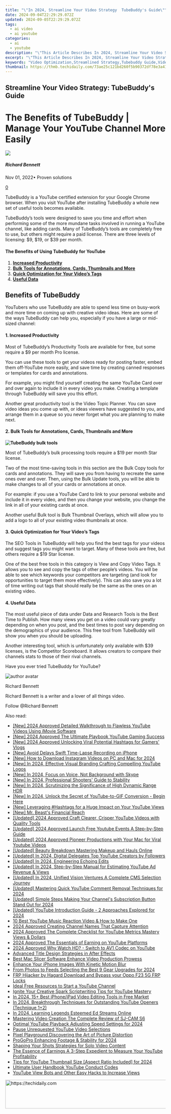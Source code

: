 ```yaml
---
title: "\"In 2024, Streamline Your Video Strategy  TubeBuddy's Guide\""
date: 2024-09-04T22:29:29.072Z
updated: 2024-09-05T22:29:29.072Z
tags:
  - ai video
  - ai youtube
categories:
  - ai
  - youtube
description: "\"This Article Describes In 2024, Streamline Your Video Strategy: TubeBuddy's Guide\""
excerpt: "\"This Article Describes In 2024, Streamline Your Video Strategy: TubeBuddy's Guide\""
keywords: "Video Optimization,Streamlined Strategy,Tubebuddy Guide,Video Marketing,Content Direction,Video SEO,Media Planning"
thumbnail: https://thmb.techidaily.com/73ae25c121bd260f5b90372df78e3a41ba10341880dc21853871664b5973a4ab.jpg
---
```


## Streamline Your Video Strategy: TubeBuddy's Guide

# The Benefits of TubeBuddy | Manage Your YouTube Channel More Easily

![](https://images.wondershare.com/filmora/article-images/richard-bennett.jpg)

##### Richard Bennett

 Nov 01, 2022• Proven solutions

[0](#commentsBoxSeoTemplate)

TubeBuddy is a YouTube certified extension for your Google Chrome browser. When you visit YouTube after installing TubeBuddy a whole new set of useful tools becomes available.

TubeBuddy’s tools were designed to save you time and effort when performing some of the more mundane tasks involved in running a YouTube channel, like adding cards. Many of TubeBuddy’s tools are completely free to use, but others might require a paid license. There are three levels of licensing: $9, $19, or $39 per month.

#### The Benefits of Using TubeBuddy for YouTube

1. [**Increased Productivity**](#productivity)
2. [**Bulk Tools for Annotations, Cards, Thumbnails and More**](#bulk)
3. [**Quick Optimization for Your Video’s Tags**](#tags)
4. [**Useful Data**](#data)

## **Benefits of TubeBuddy**

YouTubers who use TubeBuddy are able to spend less time on busy-work and more time on coming up with creative video ideas. Here are some of the ways TubeBuddy can help you, especially if you have a large or mid-sized channel:

#### **1\. Increased Productivity**

Most of TubeBuddy’s Productivity Tools are available for free, but some require a $9 per month Pro license.

You can use these tools to get your videos ready for posting faster, embed them off-YouTube more easily, and save time by creating canned responses or templates for cards and annotations.

For example, you might find yourself creating the same YouTube Card over and over again to include it in every video you make. Creating a template through TubeBuddy will save you this effort.

Another great productivity tool is the Video Topic Planner. You can save video ideas you come up with, or ideas viewers have suggested to you, and arrange them in a queue so you never forget what you are planning to make next.

#### **2\. Bulk Tools for Annotations, Cards, Thumbnails and More**

**![TubeBuddy bulk tools](https://images.wondershare.com/filmora/article-images/tubebuddy-bulk-tools.jpg)**

Most of TubeBuddy’s bulk processing tools require a $19 per month Star license.

Two of the most time-saving tools in this section are the Bulk Copy tools for cards and annotations. They will save you from having to recreate the same ones over and over. Then, using the Bulk Update tools, you will be able to make changes to all of your cards or annotations at once.

For example: if you use a YouTube Card to link to your personal website and include it in every video, and then you change your website, you change the link in all of your existing cards at once.

Another useful Bulk tool is Bulk Thumbnail Overlays, which will allow you to add a logo to all of your existing video thumbnails at once.

#### **3\. Quick Optimization for Your Video’s Tags**

The SEO Tools in TubeBuddy will help you find the best tags for your videos and suggest tags you might want to target. Many of these tools are free, but others require a $19 Star license.

One of the best free tools in this category is View and Copy Video Tags. It allows you to see and copy the tags of other people’s videos. You will be able to see which keywords your competitors are targeting (and look for opportunities to target them more effectively). This can also save you a lot of time writing out tags that should really be the same as the ones on an existing video.

#### **4\. Useful Data**

The most useful piece of data under Data and Research Tools is the Best Time to Publish. How many views you get on a video could vary greatly depending on when you post, and the best times to post vary depending on the demographics of your audience. This free tool from TubeBuddy will show you when you should be uploading.

Another interesting tool, which is unfortunately only available with $39 licenses, is the Competitor Scoreboard. It allows creators to compare their channels stats to those of their rival channels.

 Have you ever tried TubeBuddy for YouTube?

![author avatar](https://images.wondershare.com/filmora/article-images/richard-bennett.jpg)

Richard Bennett

Richard Bennett is a writer and a lover of all things video.

Follow @Richard Bennett


<ins class="adsbygoogle"
     style="display:block"
     data-ad-format="autorelaxed"
     data-ad-client="ca-pub-7571918770474297"
     data-ad-slot="1223367746"></ins>



<ins class="adsbygoogle"
     style="display:block"
     data-ad-client="ca-pub-7571918770474297"
     data-ad-slot="8358498916"
     data-ad-format="auto"
     data-full-width-responsive="true"></ins>

<span class="atpl-alsoreadstyle">Also read:</span>
<div><ul>
<li><a href="https://youtube-webster.techidaily.com/024-approved-detailed-walkthrough-to-flawless-youtube-videos-using-imovie-software/"><u>[New] 2024 Approved  Detailed Walkthrough to Flawless YouTube Videos Using iMovie Software</u></a></li>
<li><a href="https://youtube-webster.techidaily.com/024-approved-the-ultimate-playbook-youtube-gaming-success/"><u>[New] 2024 Approved  The Ultimate Playbook  YouTube Gaming Success</u></a></li>
<li><a href="https://youtube-webster.techidaily.com/024-approved-unlocking-viral-potential-hashtags-for-gamers-vlogs/"><u>[New] 2024 Approved  Unlocking Viral Potential  Hashtags for Gamers' Vlogs</u></a></li>
<li><a href="https://extra-tips.techidaily.com/new-avoid-delays-swift-time-lapse-recording-on-iphone/"><u>[New] Avoid Delays  Swift Time-Lapse Recording on iPhone</u></a></li>
<li><a href="https://instagram-video-files.techidaily.com/new-how-to-download-instagram-videos-on-pc-and-mac-for-2024/"><u>[New] How to Download Instagram Videos on PC and Mac for 2024</u></a></li>
<li><a href="https://youtube-webster.techidaily.com/n-2024-effective-visual-branding-crafting-compelling-youtube-logos/"><u>[New] In 2024, Effective Visual Branding  Crafting Compelling YouTube Logos</u></a></li>
<li><a href="https://screen-sharing-recording.techidaily.com/new-in-2024-focus-on-voice-not-background-with-skype/"><u>[New] In 2024, Focus on Voice, Not Background with Skype</u></a></li>
<li><a href="https://youtube-webster.techidaily.com/n-2024-professional-shooters-guide-to-stability/"><u>[New] In 2024, Professional Shooters' Guide to Stability</u></a></li>
<li><a href="https://fox-links.techidaily.com/new-in-2024-scrutinizing-the-significance-of-high-dynamic-range-hdr/"><u>[New] In 2024, Scrutinizing the Significance of High Dynamic Range HDR</u></a></li>
<li><a href="https://youtube-webster.techidaily.com/n-2024-unlock-the-secret-of-youtube-to-gif-conversion-begin-here/"><u>[New] In 2024, Unlock the Secret of YouTube-to-GIF Conversion - Begin Here</u></a></li>
<li><a href="https://youtube-webster.techidaily.com/everaging-hashtags-for-a-huge-impact-on-your-youtube-views/"><u>[New] Leveraging #Hashtags for a Huge Impact on Your YouTube Views</u></a></li>
<li><a href="https://youtube-webster.techidaily.com/r-beasts-financial-reach/"><u>[New] Mr. Beast's Financial Reach</u></a></li>
<li><a href="https://youtube-webster.techidaily.com/ed-2024-approved-craft-clearer-crisper-youtube-videos-with-quality-tools/"><u>[Updated] 2024 Approved  Craft Clearer, Crisper YouTube Videos with Quality Tools</u></a></li>
<li><a href="https://youtube-webster.techidaily.com/ed-2024-approved-launch-free-youtube-events-a-step-by-step-guide/"><u>[Updated] 2024 Approved  Launch Free Youtube Events  A Step-by-Step Guide</u></a></li>
<li><a href="https://youtube-webster.techidaily.com/ed-2024-approved-pioneer-productions-with-your-mac-for-viral-youtube-videos/"><u>[Updated] 2024 Approved  Pioneer Productions with Your Mac for Viral Youtube Videos</u></a></li>
<li><a href="https://youtube-webster.techidaily.com/ed-beauty-breakdown-mastering-makeup-and-hauls-online/"><u>[Updated] Beauty Breakdown  Mastering Makeup and Hauls Online</u></a></li>
<li><a href="https://youtube-webster.techidaily.com/ed-in-2024-digital-delegates-top-youtube-creators-by-followers/"><u>[Updated] In 2024, Digital Delegates  Top YouTube Creators by Followers</u></a></li>
<li><a href="https://youtube-webster.techidaily.com/ed-in-2024-engineering-echoing-edits/"><u>[Updated] In 2024, Engineering Echoing Edits</u></a></li>
<li><a href="https://youtube-webster.techidaily.com/ed-in-2024-step-by-step-manual-for-estimating-youtube-ad-revenue-and-views/"><u>[Updated] In 2024, Step-by-Step Manual for Estimating YouTube Ad Revenue & Views</u></a></li>
<li><a href="https://youtube-webster.techidaily.com/ed-in-2024-unified-vision-ventures-a-complete-cms-selection-journey/"><u>[Updated] In 2024, Unified Vision Ventures  A Complete CMS Selection Journey</u></a></li>
<li><a href="https://youtube-webster.techidaily.com/ed-mastering-quick-youtube-comment-removal-techniques-for-2024/"><u>[Updated] Mastering Quick YouTube Comment Removal Techniques for 2024</u></a></li>
<li><a href="https://youtube-webster.techidaily.com/ed-simple-steps-making-your-channels-subscription-button-stand-out-for-2024/"><u>[Updated] Simple Steps  Making Your Channel's Subscription Button Stand Out for 2024</u></a></li>
<li><a href="https://youtube-webster.techidaily.com/ed-youtube-introduction-guide-2-approaches-explored-for-2024/"><u>[Updated] YouTube Introduction Guide - 2 Approaches Explored for 2024</u></a></li>
<li><a href="https://youtube-webster.techidaily.com/st-youtube-music-reaction-video-and-how-to-make-one/"><u>10 Best YouTube Music Reaction Video & How to Make One</u></a></li>
<li><a href="https://youtube-webster.techidaily.com/approved-creating-channel-names-that-capture-attention/"><u>2024 Approved  Creating Channel Names That Capture Attention</u></a></li>
<li><a href="https://youtube-webster.techidaily.com/approved-the-complete-checklist-for-youtube-metrics-mastery-views-and-dollars/"><u>2024 Approved  The Complete Checklist for YouTube Metrics Mastery  Views & Dollars</u></a></li>
<li><a href="https://youtube-webster.techidaily.com/approved-the-essentials-of-earning-on-youtube-platforms/"><u>2024 Approved  The Essentials of Earning on YouTube Platforms</u></a></li>
<li><a href="https://youtube-webster.techidaily.com/approved-why-watch-hd-switch-to-av1-codec-on-youtube/"><u>2024 Approved  Why Watch HD? - Switch to AV1 Codec on YouTube</u></a></li>
<li><a href="https://extra-tips.techidaily.com/advanced-title-design-strategies-in-after-effects/"><u>Advanced Title Design Strategies in After Effects</u></a></li>
<li><a href="https://youtube-webster.techidaily.com/mac-slicer-software-enhance-video-production-prowess/"><u>Best Mac Slicer Software  Enhance Video Production Prowess</u></a></li>
<li><a href="https://article-helps.techidaily.com/enhance-your-iphone-images-with-kinetic-motion-blur/"><u>Enhance Your iPhone Images With Kinetic Motion Blur</u></a></li>
<li><a href="https://youtube-webster.techidaily.com/photos-to-feeds-selecting-the-best-9-gear-upgrades-for-2024/"><u>From Photos to Feeds  Selecting the Best 9 Gear Upgrades for 2024</u></a></li>
<li><a href="https://android-frp.techidaily.com/frp-hijacker-by-hagard-download-and-bypass-your-oppo-f23-5g-frp-locks-by-drfone-android/"><u>FRP Hijacker by Hagard Download and Bypass your Oppo F23 5G FRP Locks</u></a></li>
<li><a href="https://youtube-webster.techidaily.com/-free-resources-to-start-a-youtube-channel/"><u>Ideal Free Resources to Start a YouTube Channel</u></a></li>
<li><a href="https://youtube-webster.techidaily.com/e-your-creative-spark-scriptwriting-tips-for-youtube-mastery/"><u>Ignite Your Creative Spark  Scriptwriting Tips for YouTube Mastery</u></a></li>
<li><a href="https://youtube-webster.techidaily.com/24-15plus-best-iphoneipad-video-editing-tools-in-free-market/"><u>In 2024, 15+ Best iPhone/iPad Video Editing Tools in Free Market</u></a></li>
<li><a href="https://youtube-webster.techidaily.com/24-breakthrough-techniques-for-outstanding-youtube-openers-technique-1plus2/"><u>In 2024, Breakthrough Techniques for Outstanding YouTube Openers (Technique 1+2)</u></a></li>
<li><a href="https://youtube-webster.techidaily.com/24-learning-legends-esteemed-ed-streams-online/"><u>In 2024, Learning Legends  Esteemed Ed Streams Online</u></a></li>
<li><a href="https://extra-hints.techidaily.com/mastering-video-creation-the-complete-review-of-sj-cam-s6/"><u>Mastering Video Creation  The Complete Review of SJ-CAM S6</u></a></li>
<li><a href="https://youtube-webster.techidaily.com/al-youtube-playback-adjusting-speed-settings-for-2024/"><u>Optimal YouTube Playback  Adjusting Speed Settings for 2024</u></a></li>
<li><a href="https://youtube-webster.techidaily.com/-unrequested-youtube-video-selections/"><u>Pause Unrequested YouTube Video Selections</u></a></li>
<li><a href="https://extra-lessons.techidaily.com/pixel-playground-discovering-the-art-of-picture-distortion/"><u>Pixel Playground  Discovering the Art of Picture Distortion</u></a></li>
<li><a href="https://extra-skills.techidaily.com/progopro-enhancing-footage-and-stability-for-2024/"><u>ProGoPro  Enhancing Footage & Stability for 2024</u></a></li>
<li><a href="https://youtube-webster.techidaily.com/ng-your-shots-strategies-for-solo-video-content/"><u>Shaping Your Shots  Strategies for Solo Video Content</u></a></li>
<li><a href="https://youtube-webster.techidaily.com/ssence-of-earnings-a-3-step-expedient-to-measure-your-youtube-profitability/"><u>The Essence of Earnings  A 3-Step Expedient to Measure Your YouTube Profitability</u></a></li>
<li><a href="https://youtube-webster.techidaily.com/for-youtube-thumbnail-size-aspect-ratio-included-for-2024/"><u>Tips for YouTube Thumbnail Size [Aspect Ratio Included] for 2024</u></a></li>
<li><a href="https://youtube-webster.techidaily.com/ate-user-handbook-youtube-conduct-codes/"><u>Ultimate User Handbook  YouTube Conduct Codes</u></a></li>
<li><a href="https://youtube-webster.techidaily.com/be-view-bots-and-other-easy-hacks-to-increase-views/"><u>YouTube View Bots and Other Easy Hacks to Increase Views</u></a></li>
</ul></div>

<!-- affiliate ads begin -->
<a href="https://aligracehair.sjv.io/c/5597632/2006960/19272" target="_top" id="2006960">
  <img src="//a.impactradius-go.com/display-ad/19272-2006960" border="0" alt="https://techidaily.com" width="728" height="90"/>
</a>
<img height="0" width="0" src="https://aligracehair.sjv.io/i/5597632/2006960/19272" style="position:absolute;visibility:hidden;" border="0" />
<!-- affiliate ads end -->